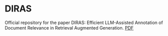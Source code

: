 # DIRAS
Official repository for the paper DIRAS: Efficient LLM-Assisted Annotation of Document Relevance in Retrieval Augmented Generation. [PDF](https://arxiv.org/abs/2406.14162)
